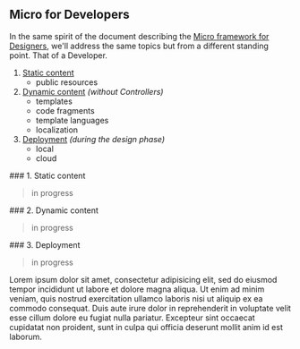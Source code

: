 ## Micro for Developers

In the same spirit of the document describing the [Micro framework for Designers](/micro_for/designers.md), we'll address the same topics but from a different standing point. That of a Developer.

 1. [Static content](#static)
    - public resources
 2. [Dynamic content](#dynamic) *(without Controllers)*
    - templates
    - code fragments
    - template languages
    - localization
 3. [Deployment](#deployment) *(during the design phase)*
    - local
    - cloud
 
<name id="static">
### 1. Static content 
  
> in progress

<name id="dynamic">
### 2. Dynamic content 

> in progress

<name id="deployment">  
### 3. Deployment 

> in progress

Lorem ipsum dolor sit amet, consectetur adipisicing elit, sed do eiusmod tempor incididunt ut labore et dolore magna aliqua. Ut enim ad minim veniam, quis nostrud exercitation ullamco laboris nisi ut aliquip ex ea commodo consequat. Duis aute irure dolor in reprehenderit in voluptate velit esse cillum dolore eu fugiat nulla pariatur. Excepteur sint occaecat cupidatat non proident, sunt in culpa qui officia deserunt mollit anim id est laborum.